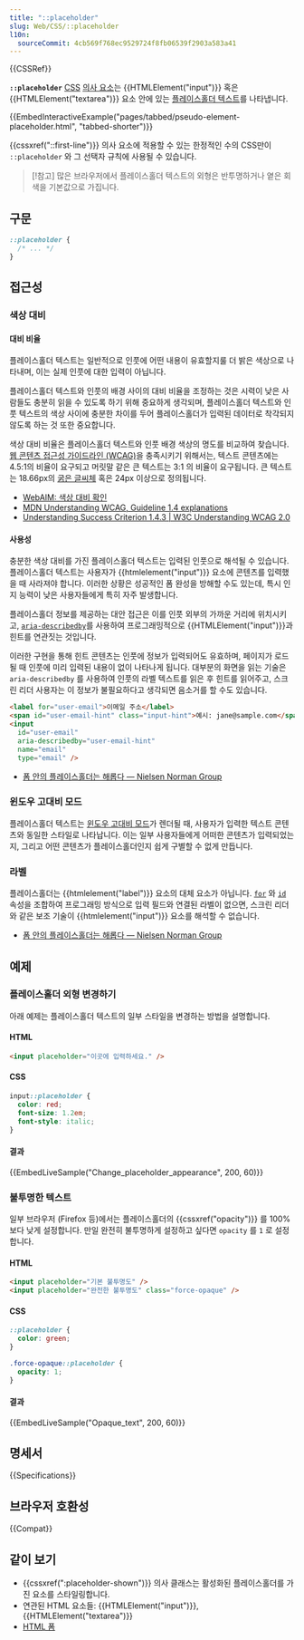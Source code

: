 ```yaml
---
title: "::placeholder"
slug: Web/CSS/::placeholder
l10n:
  sourceCommit: 4cb569f768ec9529724f8fb06539f2903a583a41
---
```


{{CSSRef}}

**`::placeholder`** [CSS](/ko/docs/Web/CSS) [의사 요소](/ko/docs/Web/CSS/Pseudo-elements)는 {{HTMLElement("input")}} 혹은 {{HTMLElement("textarea")}} 요소 안에 있는 [플레이스홀더 텍스트](/ko/docs/Web/HTML/Element/input#placeholder)를 나타냅니다.

{{EmbedInteractiveExample("pages/tabbed/pseudo-element-placeholder.html", "tabbed-shorter")}}

{{cssxref("::first-line")}} 의사 요소에 적용할 수 있는 한정적인 수의 CSS만이 `::placeholder` 와 그 선택자 규칙에 사용될 수 있습니다.

> [!참고]
> 많은 브라우저에서 플레이스홀더 텍스트의 외형은 반투명하거나 옅은 회색을 기본값으로 가집니다.

## 구문

```css
::placeholder {
  /* ... */
}
```

## 접근성

### 색상 대비

#### 대비 비율

플레이스홀더 텍스트는 일반적으로 인풋에 어떤 내용이 유효할지룰 더 밝은 색상으로 나타내며, 이는 실제 인풋에 대한 입력이 아닙니다.

플레이스홀더 텍스트와 인풋의 배경 사이의 대비 비율을 조정하는 것은 시력이 낮은 사람들도 충분히 읽을 수 있도록 하기 위해 중요하게 생각되며, 플레이스홀더 텍스트와 인풋 텍스트의 색상 사이에 충분한 차이를 두어 플레이스홀더가 입력된 데이터로 착각되지 않도록 하는 것 또한 중요합니다.

색상 대비 비율은 플레이스홀더 텍스트와 인풋 배경 색상의 명도를 비교하여 찾습니다.[웹 콘텐츠 접근성 가이드라인 (WCAG)](https://www.w3.org/WAI/standards-guidelines/wcag/)을 충족시키기 위해서는, 텍스트 콘텐츠에는 4.5:1의 비율이 요구되고 머릿말 같은 큰 텍스트는 3:1 의 비율이 요구됩니다. 큰 텍스트는 18.66px의 [굵은 글씨체](/ko/docs/Web/CSS/font-weight) 혹은 24px 이상으로 정의됩니다.

- [WebAIM: 색상 대비 확인](https://webaim.org/resources/contrastchecker/)
- [MDN Understanding WCAG, Guideline 1.4 explanations](/ko/docs/Web/Accessibility/Understanding_WCAG/Perceivable#guideline_1.4_make_it_easier_for_users_to_see_and_hear_content_including_separating_foreground_from_background)
- [Understanding Success Criterion 1.4.3 | W3C Understanding WCAG 2.0](https://www.w3.org/TR/UNDERSTANDING-WCAG20/visual-audio-contrast-contrast.html)

#### 사용성

충분한 색상 대비를 가진 플레이스홀더 텍스트는 입력된 인풋으로 해석될 수 있습니다. 플레이스홀더 텍스트는 사용자가 {{htmlelement("input")}} 요소에 콘텐츠를 입력했을 때 사라져야 합니다. 이러한 상황은 성공적인 폼 완성을 방해할 수도 있는데, 특시 인지 능력이 낮은 사용자들에게 특히 자주 발생합니다.

플레이스홀더 정보를 제공하는 대안 접근은 이를 인풋 외부의 가까운 거리에 위치시키고, [`aria-describedby`](/ko/docs/Web/Accessibility/ARIA/Attributes/aria-describedby)를 사용하여 프로그래밍적으로 {{HTMLElement("input")}}과 힌트를 연관짓는 것입니다.

이러한 구현을 통해 힌트 콘텐츠는 인풋에 정보가 입력되어도 유효하며, 페이지가 로드될 때 인풋에 미리 입력된 내용이 없이 나타나게 됩니다. 대부분의 화면을 읽는 기술은 `aria-describedby` 를 사용하여 인풋의 라벨 텍스트를 읽은 후 힌트를 읽어주고, 스크린 리더 사용자는 이 정보가 불필요하다고 생각되면 음소거를 할 수도 있습니다.

```html
<label for="user-email">이메일 주소</label>
<span id="user-email-hint" class="input-hint">예시: jane@sample.com</span>
<input
  id="user-email"
  aria-describedby="user-email-hint"
  name="email"
  type="email" />
```

- [폼 안의 플레이스홀더는 해롭다 — Nielsen Norman Group](https://www.nngroup.com/articles/form-design-placeholders/)

### 윈도우 고대비 모드

플레이스홀더 텍스트는 [윈도우 고대비 모드](https://www.smashingmagazine.com/2022/06/guide-windows-high-contrast-mode/)가 렌더될 때, 사용자가 입력한 텍스트 콘텐츠와 동일한 스타일로 나타납니다. 이는 일부 사용자들에게 어떠한 콘텐츠가 입력되었는지, 그리고 어떤 콘텐츠가 플레이스홀더인지 쉽게 구별할 수 없게 만듭니다.

### 라벨

플레이스홀더는 {{htmlelement("label")}} 요소의 대체 요소가 아닙니다. [`for`](/ko/docs/Web/HTML/Element/label#for) 와 [`id`](/ko/docs/Web/HTML/Global_attributes#id) 속성을 조합하여 프로그래밍 방식으로 입력 필드와 연결된 라벨이 없으면, 스크린 리더와 같은 보조 기술이 {{htmlelement("input")}} 요소를 해석할 수 없습니다.

- [폼 안의 플레이스홀더는 해롭다 — Nielsen Norman Group](https://www.nngroup.com/articles/form-design-placeholders/)

## 예제

### 플레이스홀더 외형 변경하기

아래 예제는 플레이스홀더 텍스트의 일부 스타일을 변경하는 방법을 설명합니다.

#### HTML

```html
<input placeholder="이곳에 입력하세요." />
```

#### CSS

```css
input::placeholder {
  color: red;
  font-size: 1.2em;
  font-style: italic;
}
```

#### 결과

{{EmbedLiveSample("Change_placeholder_appearance", 200, 60)}}

### 불투명한 텍스트

일부 브라우저 (Firefox 등)에서는 플레이스홀더의 {{cssxref("opacity")}} 를 100%보다 낮게 설정합니다. 만일 완전히 불투명하게 설정하고 싶다면 `opacity` 를 `1` 로 설정합니다.

#### HTML

```html
<input placeholder="기본 불투명도" />
<input placeholder="완전한 불투명도" class="force-opaque" />
```

#### CSS

```css
::placeholder {
  color: green;
}

.force-opaque::placeholder {
  opacity: 1;
}
```

#### 결과

{{EmbedLiveSample("Opaque_text", 200, 60)}}

## 명세서

{{Specifications}}

## 브라우저 호환성

{{Compat}}

## 같이 보기

- {{cssxref(":placeholder-shown")}} 의사 클래스는 활성화된 플레이스홀더를 가진 요소를 스타일링합니다.
- 연관된 HTML 요소들: {{HTMLElement("input")}}, {{HTMLElement("textarea")}}
- [HTML 폼](/ko/docs/Learn/Forms)
